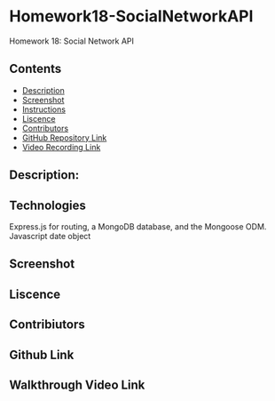# Homework18-SocialNetworkAPI
Homework 18: Social Network API

## Contents
- [Description](#Description)
- [Screenshot](Screenshot)
- [Instructions](#Instructions)
- [Liscence](#Liscence)
- [Contributors](#Contributors)
- [GitHub Repository Link](#GitHubRepositoryLink)
- [Video Recording Link](#VideoRecordingLink)

## Description:

## Technologies
Express.js for routing, a MongoDB database, and the Mongoose ODM.
Javascript date object

## Screenshot

## Liscence

## Contribiutors

## Github Link

## Walkthrough Video Link